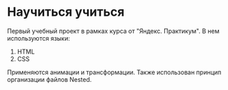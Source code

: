 # Научиться учиться
Первый учебный проект в рамках курса от "Яндекс. Практикум". В нем используются языки:
1. HTML
2. CSS

Применяются анимации и трансформации. Также использован принцип организации файлов Nested.


